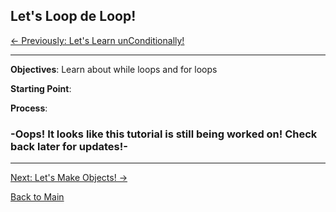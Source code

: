 ## Let's Loop de Loop!

[<- Previously:  Let's Learn unConditionally!](Conditionals.md)

----------------------------------------------------------------------------------------

**Objectives**: Learn about while loops and for loops

**Starting Point**:

**Process**: 

### -Oops! It looks like this tutorial is still being worked on! Check back later for updates!-

----------------------------------------------------------------------------------------

[Next: Let's Make Objects! ->](Objects.md)

[Back to Main](../../README.md)
